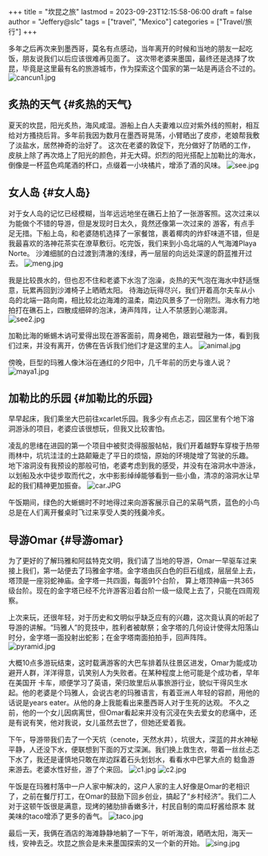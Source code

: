 +++
title = "坎昆之旅"
lastmod = 2023-09-23T12:15:58-06:00
draft = false
author = "Jeffery@slc"
tags = ["travel", "Mexico"]
categories = ["Travel/旅行"]
+++

多年之后再次来到墨西哥，莫名有点感动，当年离开的时候和当地的朋友一起吃饭，朋友说我们以后应该很难再见面了。
这次带老婆来墨国，最终还是选择了坎昆，毕竟是这里最有名的旅游城市，作为探索这个国家的第一站是再适合不过的。
![cancun1.jpg](/images/cancun/cancun.jpg)


## 炙热的天气 {#炙热的天气}

夏天的坎昆，阳光炙热，海风咸湿。游船上白人夫妻难以应对紫外线的照射，相互给对方搔挠后背。多年前我因为数月在墨西哥晃荡，小臂晒出了皮疹，老娘帮我敷了淡盐水，居然神奇的治好了。
这次在老婆的敦促下，充分做好了防晒的工作，皮肤上除了再次烙上了阳光的颜色，并无大碍。炽烈的阳光搭配上加勒比的海水，倒像是一杯蓝色鸡尾酒的杯口，点缀着一小块橘片，增添了酒的风味。
![see.jpg](/images/cancun/see.jpg)

## 女人岛 {#女人岛}

对于女人岛的记忆已经模糊，当年远远地坐在礁石上拍了一张游客照。这次过来以为能做个不错的导游，但是发现时日太久，竟然还像第一次过来的
游客，有点手足无措。下船上岛，和老婆随机选择了一家餐馆，裹着椰肉的炸虾味道不错，但是我最喜欢的洛神花茶实在潦草敷衍。吃完饭，我们来到小岛北端的人气海滩Playa Norte。
沙滩细腻的白过渡到清澈的浅绿，再一层层的向远处深邃的蔚蓝推开过去。
![meng.jpg](/images/cancun/meng.jpg)


我是比较畏水的，但也忍不住和老婆下水泡了泡澡，炎热的天气泡在海水中舒适惬意，玩累再回到沙滩椅子上晒晒太阳。
待海边玩得尽兴，我们开着高尔夫车从小岛的北端一路向南，相比较北边海滩的温柔，南边风景多了一份刚烈。海水有力地拍打在礁石上，四散成细碎的泡沫，涛声阵阵，让人不禁感到心潮澎湃。
![see2.jpg](/images/cancun/rock3.jpg)


加勒比海的蜥蜴木讷可爱得出现在游客面前，周身褐色，跟岩壁融为一体，看到我们过来，并没有离开，仿佛在告诉我们他们才是这里的主人。
![animal.jpg](/images/cancun/rock.jpg)

傍晚，巨型的玛雅人像沐浴在通红的夕阳中，几千年前的历史与谁人说？
![maya1.jpg](/images/cancun/maya.jpg)



## 加勒比的乐园 {#加勒比的乐园}

早早起床，我们乘坐大巴前往xcarlet乐园。我多少有点忐忑，园区里有个地下溶洞游泳的项目，老婆应该很想玩，但我又比较害怕。

凌乱的思绪在进园的第一个项目中被熨烫得服服帖帖，我们开着越野车穿梭于热带雨林中，坑坑洼洼的土路颠簸走了平日的烦恼，原始的环境陡增了驾驶的乐趣。
地下溶洞没有我预设的那般可怕，老婆考虑到我的感受，并没有在溶洞水中游泳，以划船及水中徒步取而代之，水中影影绰绰能够看到一些小鱼，清凉的溶洞水让早起的我们精神更加振奋。
![car.JPG](/images/cancun/car.JPG)

午饭期间，绿色的大蜥蜴时不时地得过来向游客展示自己的呆萌气质，蓝色的小鸟总是在人们离开餐桌时飞过来享受人类的残羹冷炙。


## 导游Omar {#导游omar}

为了更好的了解玛雅和阿兹特克文明，我们请了当地的导游，Omar一早驱车过来接上我们，第一站便去了玛雅金字塔。金字塔由灰白色的巨石组成，层层垒上去，塔顶是一座羽蛇神庙。金字塔一共四面，每面91个台阶，
算上塔顶神庙一共365级台阶。现在的金字塔已经不允许游客沿着台阶一级一级爬上去了，只能在四周观察。

上次来玩，还很年轻，对于历史和文明似乎缺乏应有的兴趣，这次竟认真的听起了导游的讲解。“玛雅人”的竞技中，胜利者被献祭；金字塔的几何设计使得太阳落山时分，金字塔一面投射出蛇影；在金字塔南面拍拍手，回声阵阵。
![pyramid.jpg](/images/cancun/pyramid.jpg)


大概10点多游玩结束，这时载满游客的大巴车排着队往景区进发，Omar为能成功避开人群，洋洋得意，讥笑别人为失败者。在某种程度上他可能是个成功者，早年在美国开
卡车，顺便学习了英语，荣归故里后从事旅游行业，貌似干得风生水起。他的老婆是个玛雅人，会说古老的玛雅语言，有着亚洲人年轻的容颜，用他的话说是years eater。从他的身上我能看出来墨西哥人对于生死的达观。
不久之前，他的一个女儿因病离世，但Omar看起来并没有沉浸在失去爱女的悲痛中，还是有说有笑，他对我说，女儿虽然去世了，但她还爱着我。

下午，导游带我们去了一个天坑（cenote，天然水井），坑很大，深蓝的井水神秘平静，人还没下水，便联想到下面的万丈深渊。我们换上救生衣，带着一丝丝忐忑下水了，我还是谨慎地只敢在岸边踩着石头划划水，看看水中巴掌大点的
鲶鱼游来游去。老婆水性好些，游了个来回。
![c1.jpg](/images/cancun/cenote1.jpg)
![c2.jpg](/images/cancun/fish.jpg)


午饭是在玛雅村落中一户人家中解决的，这户人家的主人好像是Omar的老相识了，之前在餐厅打工，在Omar的鼓励下回乡创业，搞起了“乡村经济”。我们二人对于这顿午饭很是满意，现烤的猪肋排香嫩多汁，村民自制的南瓜籽酱给原本
就美味的taco增添了更多的香气。
![taco.jpg](/images/cancun/taco.jpg)


最后一天，我俩在酒店的海滩静静地躺了一下午，听听海浪，晒晒太阳，海天一线，安神去乏。坎昆之旅会是未来墨国探索的又一个新的开始。
![sing.jpg](/images/cancun/sing.jpg)
